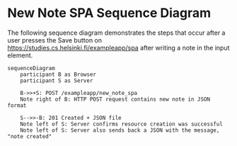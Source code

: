# New Note SPA Sequence Diagram

The following sequence diagram demonstrates the steps that occur after a user presses the Save button on <https://studies.cs.helsinki.fi/exampleapp/spa> after writing a note in the input element.

```mermaid
sequenceDiagram
    participant B as Browser
    participant S as Server

    B->>+S: POST /exampleapp/new_note_spa
    Note right of B: HTTP POST request contains new note in JSON format

    S-->>-B: 201 Created + JSON file
    Note left of S: Server confirms resource creation was successful
    Note left of S: Server also sends back a JSON with the message, "note created"
```
